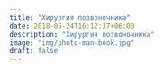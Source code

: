 ```yaml
---
title: "Хирургия позвоночника"
date: 2018-05-24T16:12:37+06:00
description: "Хирургия позвоночника"
image: "img/photo-man-book.jpg"
draft: false
---
```

